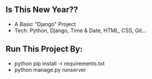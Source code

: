 ## Is This New Year??

- A Basic "Django" Project
- Tech: Python, Django, Time & Date, HTML, CSS, Git...

## Run This Project By:

- python pip install -r requirements.txt
- python manage.py runserver
